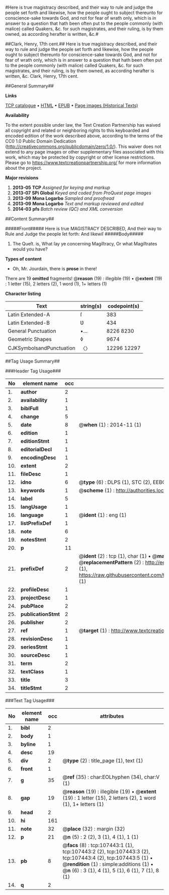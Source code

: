 #Here is true magistracy described, and their way to rule and judge the people set forth and likewise, how the people ought to subject thereunto for conscience-sake towards God, and not for fear of wrath only, which is in answer to a question that hath been often put to the people commonly (with malice) called Quakers, &c. for such magistrates, and their ruling, is by them owned, as according herafter is written, &c.#

##Clark, Henry, 17th cent.##
Here is true magistracy described, and their way to rule and judge the people set forth and likewise, how the people ought to subject thereunto for conscience-sake towards God, and not for fear of wrath only, which is in answer to a question that hath been often put to the people commonly (with malice) called Quakers, &c. for such magistrates, and their ruling, is by them owned, as according herafter is written, &c.
Clark, Henry, 17th cent.

##General Summary##

**Links**

[TCP catalogue](http://www.ota.ox.ac.uk/tcp/)  • 
[HTML](http://tei.it.ox.ac.uk/tcp/Texts-HTML/free/A33/A33264.html)  • 
[EPUB](http://tei.it.ox.ac.uk/tcp/Texts-EPUB/free/A33/A33264.epub) • 
[Page images (Historical Texts)](https://historicaltexts.jisc.ac.uk/eebo-18389571e)

**Availability**

To the extent possible under law, the Text Creation Partnership has waived all copyright and related or neighboring rights to this keyboarded and encoded edition of the work described above, according to the terms of the CC0 1.0 Public Domain Dedication (http://creativecommons.org/publicdomain/zero/1.0/). This waiver does not extend to any page images or other supplementary files associated with this work, which may be protected by copyright or other license restrictions. Please go to https://www.textcreationpartnership.org/ for more information about the project.

**Major revisions**

1. __2013-05__ __TCP__ *Assigned for keying and markup*
1. __2013-07__ __SPi Global__ *Keyed and coded from ProQuest page images*
1. __2013-09__ __Mona Logarbo__ *Sampled and proofread*
1. __2013-09__ __Mona Logarbo__ *Text and markup reviewed and edited*
1. __2014-03__ __pfs__ *Batch review (QC) and XML conversion*

##Content Summary##

#####Front#####
Here is true MAGISTRACY DESCRIBED, And their way to Rule and Judge the people ſet forth: And likewiſ
#####Body#####

1. The Queſt. is, What ſay ye concerning Magiſtracy, Or what Magiſtrates would you have?

**Types of content**

  * Oh, Mr. Jourdain, there is **prose** in there!

There are 19 **omitted** fragments! 
 @__reason__ (19) : illegible (19)  •  @__extent__ (19) : 1 letter (15), 2 letters (2), 1 word (1), 1+ letters (1)

**Character listing**


|Text|string(s)|codepoint(s)|
|---|---|---|
|Latin Extended-A|ſ|383|
|Latin Extended-B|Ʋ|434|
|General Punctuation|•…|8226 8230|
|Geometric Shapes|◊|9674|
|CJKSymbolsandPunctuation|〈〉|12296 12297|

##Tag Usage Summary##

###Header Tag Usage###

|No|element name|occ|attributes|
|---|---|---|---|
|1.|__author__|2||
|2.|__availability__|1||
|3.|__biblFull__|1||
|4.|__change__|5||
|5.|__date__|8| @__when__ (1) : 2014-11 (1)|
|6.|__edition__|1||
|7.|__editionStmt__|1||
|8.|__editorialDecl__|1||
|9.|__encodingDesc__|1||
|10.|__extent__|2||
|11.|__fileDesc__|1||
|12.|__idno__|6| @__type__ (6) : DLPS (1), STC (2), EEBO-CITATION (1), OCLC (1), VID (1)|
|13.|__keywords__|1| @__scheme__ (1) : http://authorities.loc.gov/ (1)|
|14.|__label__|5||
|15.|__langUsage__|1||
|16.|__language__|1| @__ident__ (1) : eng (1)|
|17.|__listPrefixDef__|1||
|18.|__note__|6||
|19.|__notesStmt__|2||
|20.|__p__|11||
|21.|__prefixDef__|2| @__ident__ (2) : tcp (1), char (1)  •  @__matchPattern__ (2) : ([0-9\-]+):([0-9IVX]+) (1), (.+) (1)  •  @__replacementPattern__ (2) : http://eebo.chadwyck.com/downloadtiff?vid=$1&page=$2 (1), https://raw.githubusercontent.com/textcreationpartnership/Texts/master/tcpchars.xml#$1 (1)|
|22.|__profileDesc__|1||
|23.|__projectDesc__|1||
|24.|__pubPlace__|2||
|25.|__publicationStmt__|2||
|26.|__publisher__|2||
|27.|__ref__|1| @__target__ (1) : http://www.textcreationpartnership.org/docs/. (1)|
|28.|__revisionDesc__|1||
|29.|__seriesStmt__|1||
|30.|__sourceDesc__|1||
|31.|__term__|2||
|32.|__textClass__|1||
|33.|__title__|3||
|34.|__titleStmt__|2||


###Text Tag Usage###

|No|element name|occ|attributes|
|---|---|---|---|
|1.|__bibl__|2||
|2.|__body__|1||
|3.|__byline__|1||
|4.|__desc__|19||
|5.|__div__|2| @__type__ (2) : title_page (1), text (1)|
|6.|__front__|1||
|7.|__g__|35| @__ref__ (35) : char:EOLhyphen (34), char:V (1)|
|8.|__gap__|19| @__reason__ (19) : illegible (19)  •  @__extent__ (19) : 1 letter (15), 2 letters (2), 1 word (1), 1+ letters (1)|
|9.|__head__|2||
|10.|__hi__|161||
|11.|__note__|32| @__place__ (32) : margin (32)|
|12.|__p__|21| @__n__ (5) : 2 (2), 3 (1), 4 (1), 1 (1)|
|13.|__pb__|8| @__facs__ (8) : tcp:107443:1 (1), tcp:107443:2 (2), tcp:107443:3 (2), tcp:107443:4 (2), tcp:107443:5 (1)  •  @__rendition__ (1) : simple:additions (1)  •  @__n__ (6) : 3 (1), 4 (1), 5 (1), 6 (1), 7 (1), 8 (1)|
|14.|__q__|2||
